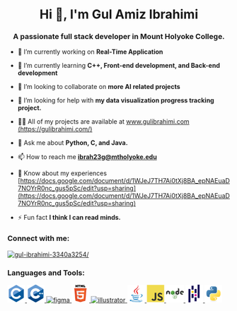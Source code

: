 <h1 align="center">Hi 👋, I'm Gul Amiz Ibrahimi</h1>
<h3 align="center">A passionate full stack developer in Mount Holyoke College.</h3>

- 🔭 I’m currently working on **Real-Time Application**

- 🌱 I’m currently learning **C++, Front-end development, and Back-end development**

- 👯 I’m looking to collaborate on **more AI related projects**

- 🤝 I’m looking for help with **my data visualization progress tracking project.**

- 👨‍💻 All of my projects are available at [www.gulibrahimi.com (https://gulibrahimi.com/)](https://gulibrahimi.com/)
  
- 💬 Ask me about **Python, C, and Java.**

- 📫 How to reach me **[ibrah23g@mtholyoke.edu](https://www.linkedin.com/in/flora-i-3340a3254/)**

- 📄 Know about my experiences [https://docs.google.com/document/d/1WJeJ7TH7Ai0tXj8BA_epNAEuaD7NOYrR0nc_gus5pSc/edit?usp=sharing](https://docs.google.com/document/d/1WJeJ7TH7Ai0tXj8BA_epNAEuaD7NOYrR0nc_gus5pSc/edit?usp=sharing)

- ⚡ Fun fact **I think I can read minds.**

<h3 align="left">Connect with me:</h3>
<p align="left">
<a href="https://linkedin.com/in/gul-ibrahimi-3340a3254/" target="blank"><img align="center" src="https://raw.githubusercontent.com/rahuldkjain/github-profile-readme-generator/master/src/images/icons/Social/linked-in-alt.svg" alt="gul-ibrahimi-3340a3254/" height="30" width="40" /></a>
</p>

<h3 align="left">Languages and Tools:</h3>
<p align="left"> <a href="https://www.cprogramming.com/" target="_blank" rel="noreferrer"> <img src="https://raw.githubusercontent.com/devicons/devicon/master/icons/c/c-original.svg" alt="c" width="40" height="40"/> </a> <a href="https://www.w3schools.com/cpp/" target="_blank" rel="noreferrer"> <img src="https://raw.githubusercontent.com/devicons/devicon/master/icons/cplusplus/cplusplus-original.svg" alt="cplusplus" width="40" height="40"/> </a> <a href="https://www.figma.com/" target="_blank" rel="noreferrer"> <img src="https://www.vectorlogo.zone/logos/figma/figma-icon.svg" alt="figma" width="40" height="40"/> </a> <a href="https://www.w3.org/html/" target="_blank" rel="noreferrer"> <img src="https://raw.githubusercontent.com/devicons/devicon/master/icons/html5/html5-original-wordmark.svg" alt="html5" width="40" height="40"/> </a> <a href="https://www.adobe.com/in/products/illustrator.html" target="_blank" rel="noreferrer"> <img src="https://www.vectorlogo.zone/logos/adobe_illustrator/adobe_illustrator-icon.svg" alt="illustrator" width="40" height="40"/> </a> <a href="https://www.java.com" target="_blank" rel="noreferrer"> <img src="https://raw.githubusercontent.com/devicons/devicon/master/icons/java/java-original.svg" alt="java" width="40" height="40"/> </a> <a href="https://developer.mozilla.org/en-US/docs/Web/JavaScript" target="_blank" rel="noreferrer"> <img src="https://raw.githubusercontent.com/devicons/devicon/master/icons/javascript/javascript-original.svg" alt="javascript" width="40" height="40"/> </a> <a href="https://nodejs.org" target="_blank" rel="noreferrer"> <img src="https://raw.githubusercontent.com/devicons/devicon/master/icons/nodejs/nodejs-original-wordmark.svg" alt="nodejs" width="40" height="40"/> </a> <a href="https://pandas.pydata.org/" target="_blank" rel="noreferrer"> <img src="https://raw.githubusercontent.com/devicons/devicon/2ae2a900d2f041da66e950e4d48052658d850630/icons/pandas/pandas-original.svg" alt="pandas" width="40" height="40"/> </a> <a href="https://www.python.org" target="_blank" rel="noreferrer"> <img src="https://raw.githubusercontent.com/devicons/devicon/master/icons/python/python-original.svg" alt="python" width="40" height="40"/> </a> </p>
